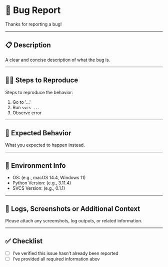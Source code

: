 # 🐞 Bug Report

Thanks for reporting a bug!

---

## 📋 Description

A clear and concise description of what the bug is.

---

## 🚶‍♂️ Steps to Reproduce

Steps to reproduce the behavior:
1. Go to '...'
2. Run `svcs ...`
3. Observe error

---

## 🤔 Expected Behavior

What you expected to happen instead.

---

## 🧪 Environment Info

- OS: (e.g., macOS 14.4, Windows 11)
- Python Version: (e.g., 3.11.4)
- SVCS Version: (e.g., 0.1.1)

---

## 🧾 Logs, Screenshots or Additional Context

Please attach any screenshots, log outputs, or related information.

---

## ✅ Checklist

- [ ] I’ve verified this issue hasn’t already been reported
- [ ] I’ve provided all required information abov